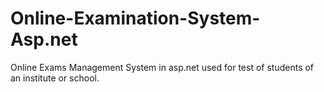 # Online-Examination-System-Asp.net
Online Exams Management System in asp.net used for test of students of an institute or school.
